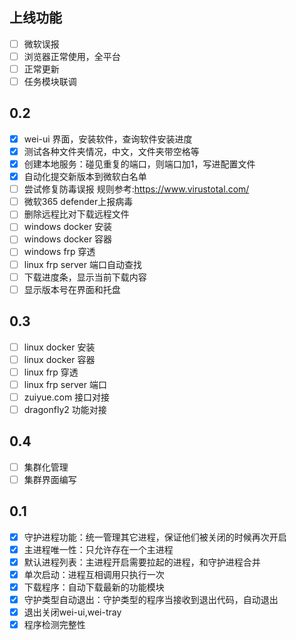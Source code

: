 
## 上线功能

- [ ] 微软误报
- [ ] 浏览器正常使用，全平台
- [ ] 正常更新
- [ ] 任务模块联调

## 0.2

- [x] wei-ui 界面，安装软件，查询软件安装进度
- [x] 测试各种文件夹情况，中文，文件夹带空格等
- [x] 创建本地服务：碰见重复的端口，则端口加1，写进配置文件
- [x] 自动化提交新版本到微软白名单
- [ ] 尝试修复防毒误报 规则参考:https://www.virustotal.com/
- [ ] 微软365 defender上报病毒
- [ ] 删除远程比对下载远程文件
- [ ] windows docker 安装
- [ ] windows docker 容器
- [ ] windows frp 穿透
- [ ] linux frp server 端口自动查找
- [ ] 下载进度条，显示当前下载内容
- [ ] 显示版本号在界面和托盘

## 0.3

- [ ] linux docker 安装 
- [ ] linux docker 容器
- [ ] linux frp 穿透
- [ ] linux frp server 端口
- [ ] zuiyue.com 接口对接
- [ ] dragonfly2 功能对接

## 0.4 

- [ ] 集群化管理
- [ ] 集群界面编写

## 0.1

- [x] 守护进程功能：统一管理其它进程，保证他们被关闭的时候再次开启
- [x] 主进程唯一性：只允许存在一个主进程
- [x] 默认进程列表：主进程开启需要拉起的进程，和守护进程合并
- [x] 单次启动：进程互相调用只执行一次
- [x] 下载程序：自动下载最新的功能模块
- [x] 守护类型自动退出：守护类型的程序当接收到退出代码，自动退出
- [x] 退出关闭wei-ui,wei-tray
- [x] 程序检测完整性

